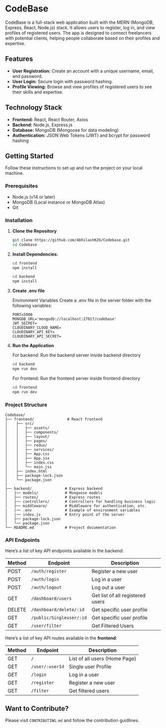 # CodeBase

CodeBase is a full-stack web application built with the MERN (MongoDB, Express, React, Node.js) stack. It allows users to register, log in, and view profiles of registered users. The app is designed to connect freelancers with potential clients, helping people collaborate based on their profiles and expertise.

## Features

- **User Registration:** Create an account with a unique username, email, and password.
- **User Login:** Secure login with password hashing.
- **Profile Viewing:** Browse and view profiles of registered users to see their skills and expertise.

## Technology Stack

- **Frontend:** React, React Router, Axios
- **Backend:** Node.js, Express.js
- **Database:** MongoDB (Mongoose for data modeling)
- **Authentication:** JSON Web Tokens (JWT) and bcrypt for password hashing
  
## Getting Started

Follow these instructions to set up and run the project on your local machine.

### Prerequisites

- Node.js (v14 or later)
- MongoDB (Local instance or MongoDB Atlas)
- Git

### Installation

1. **Clone the Repository**
   ```bash
   git clone https://github.com/AbhilashK26/Codebase.git
   cd Codebase
   ```

2. **Install Dependencies**:

    ```bash
    cd frontend
    npm install

    cd backend
    npm install
    ```
    
3. **Create .env file**
   
   Environment Variables Create a .env file in the server folder with the following variables:

    ```plaintext
    PORT=5000
    MONGDB_URL='mongodb://localhost:27017/codebase'
    JWT_SECRET=
    CLOUDINARY_CLOUD_NAME=
    CLOUDINARY_API_KEY=
    CLOUDINARY_API_SECRET=
    ```

1. **Run the Application**
    
    For backend: Run the backend server inside backend directory
    ```bash
    cd backend
    npm run dev
    ```

    For frontend: Run the frontend server inside frontend directory
    ```bash
    cd frontend
    npm run dev
    ```

### Project Structure

    Codebase/
    ├── frontend/               # React frontend
    │    ├── src/
    │    │   ├── assets/
    │    │   ├── components/
    │    │   ├── layout/
    │    │   ├── pages/
    │    │   ├── redux/
    │    │   ├── services/
    │    │   ├── App.css
    │    │   ├── App.jsx
    │    │   ├── index.css
    │    │   └── main.jsx
    │    ├── index.html
    │    ├── package-lock.json
    │    └── package.json
    |
    ├── backend/               # Express backend
    │   ├── models/            # Mongoose models
    │   ├── routes/            # Express routes
    │   ├── controllers/       # Controllers for handling business logic
    │   ├── middleware/        # Middleware for authentication, etc.
    |   |── .env               # Example of environment variables
    │   |── index.js           # Entry point of the server
    │   ├── package-lock.json
    │   └── package.json
    └── README.md              # Project documentation
    

### API Endpoints

Here’s a list of key API endpoints available in the backend:

| Method | Endpoint              | Description                           |
|--------|------------------------|--------------------------------------|
| POST   | `/auth/register`          | Register a new user               |
| POST   | `/auth/login`             | Log in a user                     |
| POST   | `/auth/logout`            | Log out a user                    |
| GET    | `/dashboard/users`        | Get list of all registered users  |
| DELETE | `/dashboard/delete/:id`   | Get specific user profile         |
| GET    | `/public/Singleuser/:id`  | Get specific user profile         |
| GET    | `/user/filter`            | Get Filtered Users                |

Here’s a list of key API routes available in the **frontend**:

| Method | Endpoint               | Description                          |
|--------|------------------------|--------------------------------------|
| GET    | `/`                    | List of all users (Home Page)        |
| GET    | `/user/:userId`        | Single user Profile                  |
| GET    | `/login`               | Log in a user                        |
| GET    | `/register`            | Register a new user                  |
| GET    | `/filter`              | Get filtered users                   |

## Want to Contribute?

Please visit `CONTRIBUTING.md` and follow the contribution guidlines.


